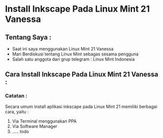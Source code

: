 # Install Inkscape Pada Linux Mint 21 Vanessa

## Tentang Saya :
- Saat ini saya menggunakan Linux Mint 21 Vanessa
- Mari Berdiskusi tentang Linux Mint sebagas sesama pengguna
- Salah satu anggota dari grup telegram : Linux Mint Indonesia

## Cara Install Inkscape Pada Linux Mint 21 Vanessa :

### Catatan : 
Secara umum install aplikasi inkscape pada Linux Mint 21 memiliki berbagai cara, yaitu :
1. Via Terminal menggunakan PPA
2. Via Software Manager
3. ..... todo
